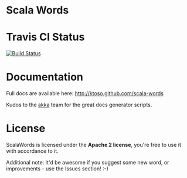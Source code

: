Scala Words
===========

Travis CI Status
================
[![Build Status](https://secure.travis-ci.org/ktoso/scala-words.png?branch=master)](http://travis-ci.org/ktoso/scala-words)

Documentation
=============

Full docs are available here: http://ktoso.github.com/scala-words

Kudos to the <a href="https://github.com/akka/akka/tree/master/akka-docs">akka</a> team for the great docs generator scripts.

License
=======
ScalaWords is licensed under the **Apache 2 license**,
you're free to use it with accordance to it.

Additional note: It'd be awesome if you suggest some new word, or improvements - use the Issues section! :-)

